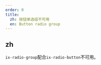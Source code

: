 ```yaml
---
order: 0
title:
  zh: 按钮单选组不可用
  en: Button radio group
---
```


## zh

`ix-radio-group`配合`ix-radio-button`不可用。

